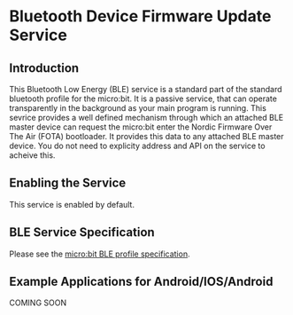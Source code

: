 # Bluetooth Device Firmware Update Service

## Introduction

This Bluetooth Low Energy (BLE) service is a standard part of the standard bluetooth profile for the micro:bit. It is a passive service, that can operate transparently in the 
background as your main program is running. This sevrice provides a well defined mechanism through which an attached BLE master device can request the micro:bit enter the Nordic
Firmware Over The Air (FOTA) bootloader. It provides this data to any attached BLE master device. You do not need to explicity address and API on the service to acheive this.

## Enabling the Service

This service is enabled by default. 

## BLE Service Specification

 Please see the [micro:bit BLE profile specification](/ble/profile-specification.zip).

## Example Applications for Android/IOS/Android

 COMING SOON

